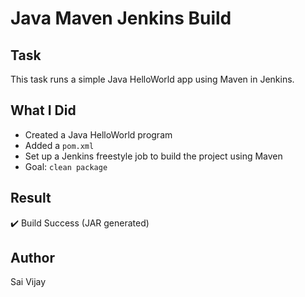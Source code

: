 # Java Maven Jenkins Build

## Task
This task runs a simple Java HelloWorld app using Maven in Jenkins.

## What I Did
- Created a Java HelloWorld program
- Added a `pom.xml`
- Set up a Jenkins freestyle job to build the project using Maven
- Goal: `clean package`

## Result
✔️ Build Success (JAR generated)

## Author
Sai Vijay
